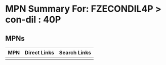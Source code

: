 



# MPN Summary For: FZECONDIL4P > con-dil : 40P

## MPNs
  

|MPN|Direct Links|Search Links|
| :--- | :--- | :--- |
||||
